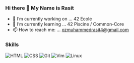 ### Hi there 👋 My Name is Rasit

- 🔭 I’m currently working on ... 42 Ecole
- 🌱 I’m currently learning ... 42 Piscine / Common-Core
- 📫 How to reach me: ... ozmuhammedrasit4@gmail.com


### Skills


<img alt="HTML" src="https://camo.githubusercontent.com/c2fe2d0dc74bd59e5f2fcb0f9b4d9f61b085517f8051efcf91b41dc86a62646f/68747470733a2f2f696d672e736869656c64732e696f2f62616467652f48544d4c2d3532354445392e7376673f6c6f676f3d68746d6c35266c6f676f436f6c6f723d7768697465" data-canonical-src="https://img.shields.io/badge/HTML-525DE9.svg?logo=html5&amp;logoColor=white" style="max-width: 100%;">
<img alt="CSS" src="https://camo.githubusercontent.com/cfab4f02f34a56b85c2cf4fad86dd8df35ea7d6bd742031198c7ae1f88bbceed/68747470733a2f2f696d672e736869656c64732e696f2f62616467652f4353532d3532354445392e7376673f6c6f676f3d63737333266c6f676f436f6c6f723d7768697465" data-canonical-src="https://img.shields.io/badge/CSS-525DE9.svg?logo=css3&amp;logoColor=white" style="max-width: 100%;">
<img alt="Git" src="https://camo.githubusercontent.com/90cd898c30ac136794ec67a81edf16dcbdbe07f7a56698e40a67ba1722cc09bb/68747470733a2f2f696d672e736869656c64732e696f2f62616467652f4769742d3532354445392e7376673f6c6f676f3d676974266c6f676f436f6c6f723d7768697465267374796c653d666c6174" data-canonical-src="https://img.shields.io/badge/Git-525DE9.svg?logo=git&amp;logoColor=white&amp;style=flat" style="max-width: 100%;">
<img alt="Vim" src="https://camo.githubusercontent.com/42a1825c10286438fba7caf08e1dcff3411141aaf5575587d2cf28b4c03e00a0/68747470733a2f2f696d672e736869656c64732e696f2f62616467652f56696d2d3532354445392e7376673f6c6f676f3d76696d266c6f676f436f6c6f723d7768697465267374796c653d666c6174" data-canonical-src="https://img.shields.io/badge/Vim-525DE9.svg?logo=vim&amp;logoColor=white&amp;style=flat" style="max-width: 100%;">
<img alt="Linux" src="https://camo.githubusercontent.com/6fb885e5b3021d436825d6e59127b9ac4170fb89a3c7438ae36794fda470a233/68747470733a2f2f696d672e736869656c64732e696f2f62616467652f4c696e75782d3532354445392e7376673f6c6f676f3d6c696e7578266c6f676f436f6c6f723d7768697465267374796c653d666c6174" data-canonical-src="https://img.shields.io/badge/Linux-525DE9.svg?logo=linux&amp;logoColor=white&amp;style=flat" style="max-width: 100%;">
